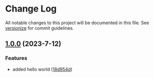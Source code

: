 # Change Log

All notable changes to this project will be documented in this file. See [versionize](https://github.com/versionize/versionize) for commit guidelines.

<a name="1.0.0"></a>
## [1.0.0](https://www.github.com/JackKrueckeberg/TestVersionize/releases/tag/v1.0.0) (2023-7-12)

### Features

* added hello world ([18d954d](https://www.github.com/JackKrueckeberg/TestVersionize/commit/18d954dab0f2ad158cfaa1219f4c7be72d3d1fad))

